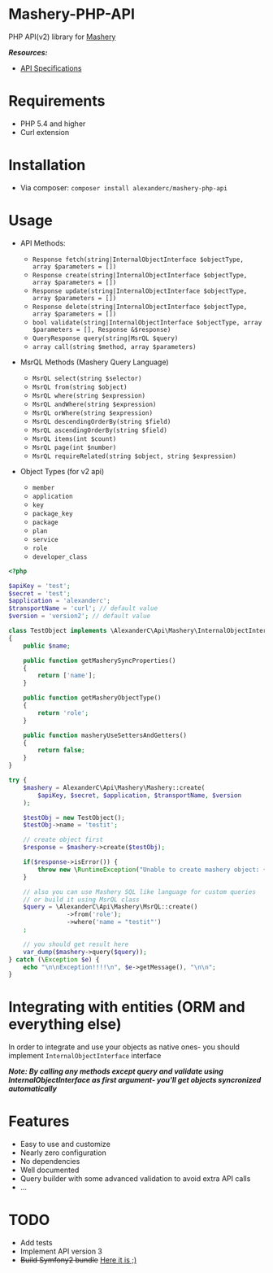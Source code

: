Mashery-PHP-API
===============

PHP API(v2) library for [Mashery](http://www.mashery.com)

***Resources:***

- [API Specifications](http://support.mashery.com/docs/read/mashery_api/20)

Requirements
============
- PHP 5.4 and higher
- Curl extension

Installation
============
- Via composer: `composer install alexanderc/mashery-php-api`

Usage
=====
- API Methods:
     * `Response fetch(string|InternalObjectInterface $objectType, array $parameters = [])`
     * `Response create(string|InternalObjectInterface $objectType, array $parameters = [])`
     * `Response update(string|InternalObjectInterface $objectType, array $parameters = [])`
     * `Response delete(string|InternalObjectInterface $objectType, array $parameters = [])`
     * `bool validate(string|InternalObjectInterface $objectType, array $parameters = [], Response &$response)`
     * `QueryResponse query(string|MsrQL $query)`
     * `array call(string $method, array $parameters)`

- MsrQL Methods (Mashery Query Language)
     * `MsrQL select(string $selector)`
     * `MsrQL from(string $object)`
     * `MsrQL where(string $expression)`
     * `MsrQL andWhere(string $expression)`
     * `MsrQL orWhere(string $expression)`
     * `MsrQL descendingOrderBy(string $field)`
     * `MsrQL ascendingOrderBy(string $field)`
     * `MsrQL items(int $count)`
     * `MsrQL page(int $number)`
     * `MsrQL requireRelated(string $object, string $expression)`

- Object Types (for v2 api)
     * `member`
     * `application`
     * `key`
     * `package_key`
     * `package`
     * `plan`
     * `service`
     * `role`
     * `developer_class`

```php
<?php

$apiKey = 'test';
$secret = 'test';
$application = 'alexanderc';
$transportName = 'curl'; // default value
$version = 'version2'; // default value

class TestObject implements \AlexanderC\Api\Mashery\InternalObjectInterface
{
    public $name;

    public function getMasherySyncProperties()
    {
        return ['name'];
    }

    public function getMasheryObjectType()
    {
        return 'role';
    }

    public function masheryUseSettersAndGetters()
    {
        return false;
    }
}

try {
    $mashery = AlexanderC\Api\Mashery\Mashery::create(
        $apiKey, $secret, $application, $transportName, $version
    );

    $testObj = new TestObject();
    $testObj->name = 'testit';

    // create object first
    $response = $mashery->create($testObj);

    if($response->isError()) {
        throw new \RuntimeException("Unable to create mashery object: {$response->getError()->getMessage()}");
    }

    // also you can use Mashery SQL like language for custom queries
    // or build it using MsrQL class
    $query = \AlexanderC\Api\Mashery\MsrQL::create()
                ->from('role');
                ->where('name = "testit"')
    ;

    // you should get result here
    var_dump($mashery->query($query));
} catch (\Exception $e) {
    echo "\n\nException!!!!\n", $e->getMessage(), "\n\n";
}
```

Integrating with entities (ORM and everything else)
===================================================
In order to integrate and use your objects as native ones- you should implement `InternalObjectInterface` interface

***Note: By calling any methods except query and validate using InternalObjectInterface as first argument- you'll get objects syncronized automatically***

Features
========
- Easy to use and customize
- Nearly zero configuration
- No dependencies
- Well documented
- Query builder with some advanced validation to avoid extra API calls
- ...

TODO
====
- Add tests
- Implement API version 3
- <del>Build Symfony2 bundle</del> [Here it is ;)](https://github.com/AlexanderC/Mashery-PHP-API-Bundle)